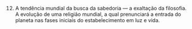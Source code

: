 ﻿12. A tendência mundial da busca da sabedoria — a exaltação da filosofia. A evolução de uma religião mundial, a qual prenunciará a entrada do planeta nas fases iniciais do estabelecimento em luz e vida.